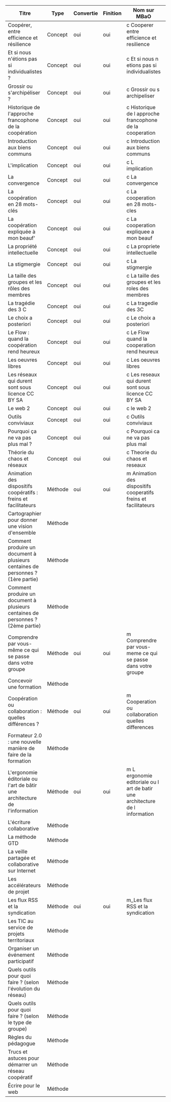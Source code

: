 |Titre|Type|Convertie|Finition|Nom sur MBaO|Image|Embed|
|-----|----|---------|--------|------------|-----|-----|
|Coopérer, entre efficience et résilience|Concept|oui|oui|c Cooperer entre efficience et resilience|oui|NC|
|Et si nous n'étions pas si individualistes ?|Concept|oui|oui|c Et si nous n etions pas si individualistes|oui|NC|
|Grossir ou s'archipéliser ?|Concept|oui|oui|c Grossir ou s archipeliser|oui|NC|
|Historique de l'approche francophone de la coopération|Concept|oui|oui|c Historique de l approche francophone de la cooperation|NC|NC|
|Introduction aux biens communs|Concept|oui|oui|c Introduction aux biens communs|oui|NC|
|L'implication|Concept|oui|oui|c L implication|NC|NC|
|La convergence|Concept|oui|oui|c La convergence|oui|NC|
|La coopération en 28 mots-clés|Concept|oui|oui|c La cooperation en 28 mots-cles|NC|oui|
|La coopération expliquée à mon beauf'|Concept|oui|oui|c La cooperation expliquee a mon beauf|NC|NC|
|La propriété intellectuelle|Concept|oui|oui|c La propriete intellectuelle|NC|NC|
|La stigmergie|Concept|oui|oui|c La stigmergie|oui|NC|
|La taille des groupes et les rôles des membres|Concept|oui|oui|c La taille des groupes et les roles des membres|NC|NC|
|La tragédie des 3 C|Concept|oui|oui|c La tragedie des 3C|NC|NC|
|Le choix a posteriori|Concept|oui|oui|c Le choix a posteriori|oui|NC|
|Le Flow : quand la coopération rend heureux|Concept|oui|oui|c Le Flow quand la cooperation rend heureux|NC|NC|
|Les oeuvres libres|Concept|oui|oui|c Les oeuvres libres|NC|NC|
|Les réseaux qui durent sont sous licence CC BY SA|Concept|oui|oui|c Les reseaux qui durent sont sous licence CC BY SA|oui|NC|
|Le web 2|Concept|oui|oui|c le web 2|NC|oui|
|Outils conviviaux|Concept|oui|oui|c Outils conviviaux|NC|NC|
|Pourquoi ça ne va pas plus mal ?|Concept|oui|oui|c Pourquoi ca ne va pas plus mal|NC|NC|
|Théorie du chaos et réseaux|Concept|oui|oui|c Theorie du chaos et reseaux|NC|NC|
|Animation des dispositifs coopératifs : freins et facilitateurs|Méthode|oui|oui|m Animation des dispositifs cooperatifs freins et facilitateurs|oui|NC|
|Cartographier pour donner une vision d'ensemble|Méthode| | | | |
|Comment produire un document à plusieurs centaines de personnes ? (1ère partie)|Méthode| | | | |
|Comment produire un document à plusieurs centaines de personnes ? (2ème partie)|Méthode| | | | |
|Comprendre par vous-même ce qui se passe dans votre groupe|Méthode|oui|oui|m Comprendre par vous-meme ce qui se passe dans votre groupe|NC|NC|
|Concevoir une formation|Méthode| | | | |
|Coopération ou collaboration : quelles différences ?|Méthode|oui|oui|m Cooperation ou collaboration quelles differences|oui|NC|
|Formateur 2.0 : une nouvelle manière de faire de la formation|Méthode| | | | |
|L'ergonomie éditoriale ou l'art de bâtir une architecture de l'information|Méthode|oui|oui|m L ergonomie editoriale ou l art de batir une architecture de l information|oui|oui|
|L'écriture collaborative|Méthode| | | | |
|La méthode GTD|Méthode| | | | |
|La veille partagée et collaborative sur Internet|Méthode| | | | |
|Les accélérateurs de projet|Méthode| | | | |
|Les flux RSS et la syndication|Méthode|oui|oui|m_Les flux RSS et la syndication|oui|oui|
|Les TIC au service de projets territoriaux|Méthode| | | | |
|Organiser un événement participatif|Méthode| | | | |
|Quels outils pour quoi faire ? (selon l'évolution du réseau)|Méthode| | | | |
|Quels outils pour quoi faire ? (selon le type de groupe)|Méthode| | | | |
|Règles du pédagogue|Méthode| | | | |
|Trucs et astuces pour démarrer un réseau coopératif|Méthode| | | | |
|Écrire pour le web|Méthode| | | | |
